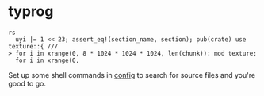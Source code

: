 # typrog

```text
rs
  uyi |= 1 << 23; assert_eq!(section_name, section); pub(crate) use texture::{ ///
> for i in xrange(0, 8 * 1024 * 1024 * 1024, len(chunk)): mod texture;
  for i in xrange(0,
```

Set up some shell commands in [config](./config) to search for source files and
you're good to go.
